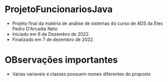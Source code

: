 # ProjetoFuncionariosJava

 - Projeto final da matéria de análise de sistemas do curso de ADS da Etec Pedro D'Arcadia Neto
 - Iniciado em 6 de Dezembro de 2022.
 - Finalizado em 7 de dezembro de 2022.
 # OBservações importantes
  - Varias variaveis e classes possuem nomes diferentes do proposto
